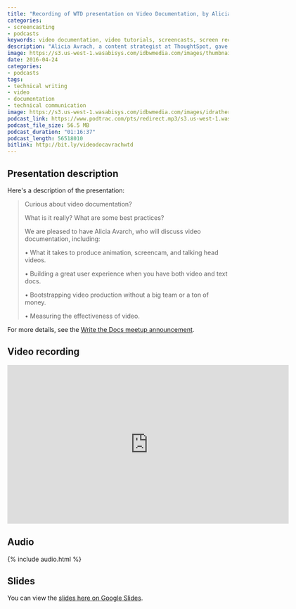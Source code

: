 ```yaml
---
title: "Recording of WTD presentation on Video Documentation, by Alicia Avrach"
categories:
- screencasting
- podcasts
keywords: video documentation, video tutorials, screencasts, screen recordings, video production
description: "Alicia Avrach, a content strategist at ThoughtSpot, gave a presentation about video documentation at a recent Write the Docs San Francisco meetup. In this presentation, Alicia covers all the aspects of video production, from scripting to recording, post-processing, publishing, and more."
image: https://s3.us-west-1.wasabisys.com/idbwmedia.com/images/thumbnails/videodocthumb.png
date: 2016-04-24
categories:
- podcasts
tags:
- technical writing
- video
- documentation
- technical communication
image: https://s3.us-west-1.wasabisys.com/idbwmedia.com/images/idratherbewritinglogo.png
podcast_link: https://www.podtrac.com/pts/redirect.mp3/s3.us-west-1.wasabisys.com/idbwmedia.com/podcasts/aliciaavrachaudio.mp3
podcast_file_size: 56.5 MB
podcast_duration: "01:16:37"
podcast_length: 56518010
bitlink: http://bit.ly/videodocavrachwtd
---
```


## Presentation description

Here's a description of the presentation:

>Curious about video documentation?
>
>What is it really? What are some best practices?
>
>We are pleased to have Alicia Avarch, who will discuss video documentation, including:
>
>• What it takes to produce animation, screencam, and talking head videos.
>
>• Building a great user experience when you have both video and text docs.
>
>• Bootstrapping video production without a big team or a ton of money.
>
>• Measuring the effectiveness of video.

For more details, see the [Write the Docs meetup announcement](http://www.meetup.com/Write-the-Docs/events/229946722/).

## Video recording

<iframe width="640" height="360" src="https://www.youtube.com/embed/pl7VrgPlHpE" frameborder="0" allowfullscreen></iframe>

## Audio

{% include audio.html %}

## Slides

You can view the [slides here on Google Slides](http://bit.ly/videodocaliciaslides).
